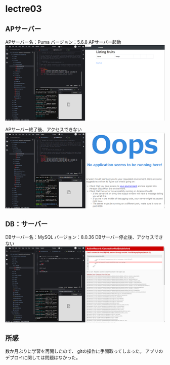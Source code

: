 # lectre03

## APサーバー
APサーバー名：Puma
バージョン：5.6.8
APサーバー起動
![img](APサーバー起動.png)

APサーバー終了後、アクセスできない
![img](APサーバー停止.png)


## DB：サーバー
DBサーバー名：MySQL
バージョン：8.0.36
DBサーバー停止後、アクセスできない
![img](DBサーバー停止.png)

## 所感
数か月ぶりに学習を再開したので、
gitの操作に手間取ってしまった。
アプリのデプロイに関しては問題はなかった。